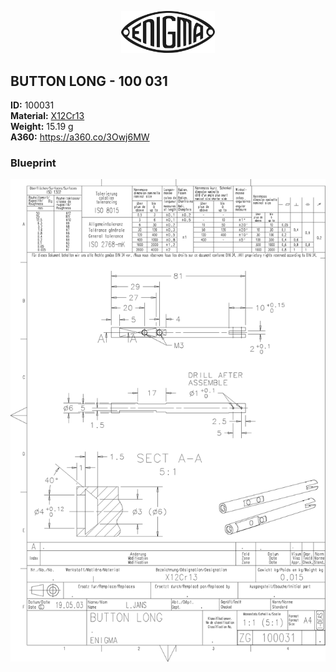 <!-- PROJECT LOGO -->
<p align="center">
  <a href="https://github.com/AresValley/ENIGMA">
    <img src="../../img/logo.svg" alt="Logo" width="150">
  </a>
</p>

<!-- ABOUT THE PROJECT -->
## BUTTON LONG - 100 031

**ID:** 100031 <br/>
**Material:** [X12Cr13](https://github.com/AresValley/ENIGMA#x12cr13-) <br/>
**Weight:** 15.19 g <br/>
**A360:** https://a360.co/3Owj6MW <br/>

### Blueprint
<img src="BP.png" alt="Blueprint">